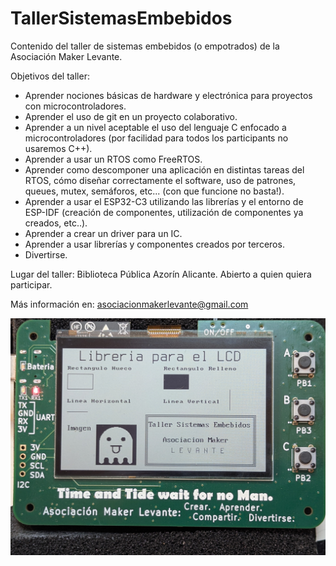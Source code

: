 # TallerSistemasEmbebidos
Contenido del taller de sistemas embebidos (o empotrados) de la Asociación Maker Levante.

Objetivos del taller:

- Aprender nociones básicas de hardware y electrónica para proyectos con microcontroladores.
- Aprender el uso de git en un proyecto colaborativo.
- Aprender a un nivel aceptable el uso del lenguaje C enfocado a microcontroladores (por facilidad para todos los participants no usaremos C++).
- Aprender a usar un RTOS como FreeRTOS.
- Aprender como descomponer una aplicación en distintas tareas del RTOS, cómo diseñar correctamente el software, uso de patrones, queues, mutex, semáforos, etc... (con que funcione no basta!).
- Aprender a usar el ESP32-C3 utilizando las librerías y el entorno de ESP-IDF (creación de componentes, utilización de componentes ya creados, etc..).
- Aprender a crear un driver para un IC.
- Aprender a usar librerías y componentes creados por terceros.
- Divertirse.

Lugar del taller: Biblioteca Pública Azorín Alicante. Abierto a quien quiera participar.

Más información en: asociacionmakerlevante@gmail.com

<img src="https://github.com/AsociacionMakerLevante/TallerSistemasEmbebidos/blob/main/Imagenes/LCD1.jpg" width="750">




